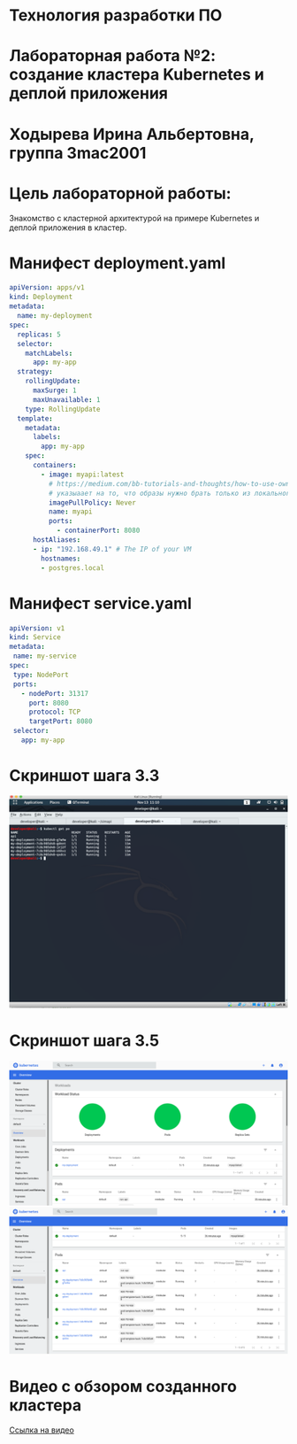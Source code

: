 # Технология разработки ПО
# Лабораторная работа №2: создание кластера Kubernetes и деплой приложения
# Ходырева Ирина Альбертовна, группа 3mac2001
# Цель лабораторной работы:
Знакомство с кластерной архитектурой на примере Kubernetes и деплой приложения в кластер.

# Манифест deployment.yaml  
```yaml
apiVersion: apps/v1
kind: Deployment
metadata:
  name: my-deployment
spec:
  replicas: 5
  selector:
    matchLabels:
      app: my-app
  strategy:
    rollingUpdate:
      maxSurge: 1
      maxUnavailable: 1
    type: RollingUpdate
  template:
    metadata:
      labels:
        app: my-app
    spec:
      containers:
        - image: myapi:latest
          # https://medium.com/bb-tutorials-and-thoughts/how-to-use-own-local-doker-images-with-minikube-2c1ed0b0968
          # указыаает на то, что образы нужно брать только из локального registry. В продакшене никогда не использовать
          imagePullPolicy: Never 
          name: myapi
          ports:
            - containerPort: 8080
      hostAliases:
      - ip: "192.168.49.1" # The IP of your VM
        hostnames:
        - postgres.local
 ```
 
 # Манифест service.yaml
 ```yaml
apiVersion: v1
kind: Service
metadata:
  name: my-service
spec:
  type: NodePort
  ports:
    - nodePort: 31317
      port: 8080
      protocol: TCP
      targetPort: 8080
  selector:
    app: my-app
 
 ```

# Скриншот шага 3.3
![Снимок 3](https://github.com/Edan-ib/Kubernetes-lab2/blob/main/Screenshot%20at%20Nov%2013%2019-10-16.png)
# Скриншот шага 3.5
![Снимок 4](https://github.com/Edan-ib/Kubernetes-lab2/blob/main/Screenshot%20at%20Nov%2013%2019-32-30.png)
![Снимок 5](https://github.com/Edan-ib/Kubernetes-lab2/blob/main/Screenshot%20at%20Nov%2013%2019-33-28.png)

# Видео с обзором созданного кластера
[Ссылка на видео](https://yadi.sk/i/nhvfHMaTv3XQFg)
